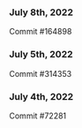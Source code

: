 ### July 8th, 2022

Commit #164898

### July 5th, 2022

Commit #314353


### July 4th, 2022

Commit #72281
